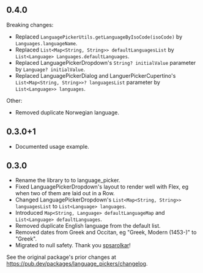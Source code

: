 ## 0.4.0

Breaking changes:

- Replaced `LanguagePickerUtils.getLanguageByIsoCode(isoCode)` by `Languages.languageName`.
- Replaced `List<Map<String, String>> defaultLanguagesList` by `List<Language> Languages.defaultLanguages`.
- Replaced LanguagePickerDropdown's `String? initialValue` parameter by `Language? initialValue`.
- Replaced LanguagePickerDialog and LanguerPickerCupertino's `List<Map<String, String>>? languagesList` parameter by `List<Language>> languages`.

Other:

- Removed duplicate Norwegian language.

## 0.3.0+1

- Documented usage example.

## 0.3.0

- Rename the library to to language_picker.
- Fixed LanguagePickerDropdown's layout to render well with Flex, eg when two of them are laid out in a Row.
- Changed LanguagePickerDropdown's `List<Map<String, String>> languagesList` to `List<Language> languages`.
- Introduced `Map<String, Language> defaultLanguageMap` and `List<Language> defaultLanguages`.
- Removed duplicate English language from the default list.
- Removed dates from Greek and Occitan, eg "Greek, Modern (1453-)" to "Greek".
- Migrated to null safety. Thank you [spsarolkar](https://github.com/spsarolkar)!

See the original package's prior changes at https://pub.dev/packages/language_pickers/changelog.
